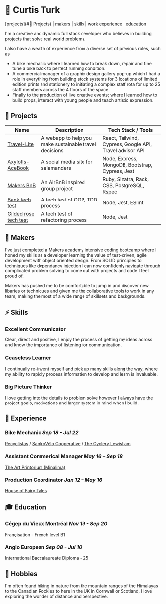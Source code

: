 # 👋 Curtis Turk

[projects](#🔭 Projects) | [makers](#makers) | [skills](#skills) | [work experience](#previous-work-experience) | [education](#education)

I'm a creative and dynamic full stack developer who believes in building projects that solve real world problems.

I also have a wealth of experience from a diverse set of previous roles, such as 
- A bike mechanic where I learned how to break down, repair and fine tune a bike back to perfect running condition. 
- A commercial manager of a graphic design gallery pop-up which I had a role in everything from building stock systems for 3 lcoations of limited edition prints and stationery to initiating a complex staff rota for up to 25 staff members across the 4 floors of the space. 
- Finally to the production of live creative events; where I learned how to build props, interact with young people and teach artistic expression. 

## 🔭 Projects

| Name | Description | Tech Stack / Tools |
| ------------------------------- | ---------------------------- | ------------------------------ |
| [Travel-Lite](https://github.com/Curtis-Turk/Travel-lite) | A webapp to help you make sustainable travel decisions| React, Tailwind, Cypress, Google API, Travel advisor API |
| [Axylotls-AceBook](https://github.com/Curtis-Turk/the-axylotls-acebook)| A social media site for salamanders | Node, Express, MongoDB, Bootstrap, Cypress, Jest |
| [Makers BnB](https://github.com/Curtis-Turk/makersbnb-ruby-seed) | An AirBnB inspired group project | Ruby, Sinatra, Rack, CSS, PostgreSQL, Rspec |
| [Bank tech test](https://github.com/Curtis-Turk/tech_tests/tree/main/bank) | A tech test of OOP, TDD process | Node, Jest, ESlint |
| [Gilded rose tech test](https://github.com/Curtis-Turk/tech_tests/tree/main/gilded-rose) | A tech test of refactoring process | Node, Jest |

## 🦆 Makers

I've just completed a Makers academy intensive coding bootcamp where I honed my skills as a developer learning the value of test-driven, agile development with object oriented design. From SOLID principles to techniques like dependancy injection I can now confidenly navigate through complicated problem solving to come out with projects and code I feel proud of.

Makers has pushed me to be comfortable to jump in and discover new libaries or techniques and given me the collaborative tools to work in any team, making the most of a wide range of skillsets and backgrounds.

## ⚡ Skills 

### Excellent Communicator

Clear, direct and positive, I enjoy the process of getting my ideas across and know the importance of listening for communication.

### Ceaseless Learner

I continually re-invent myself and pick up many skills along the way, where my ability to rapidly process information to develop and learn is invaluable.

### Big Picture Thinker

I love getting into the details to problem solve however I always have the project goals, motivations and larger system in mind when I build.

## 💫 Experience

### Bike Mechanic *Sep 18 - Jul 22*
[Recyclistas](https://recyclistas.ca/) / [SantroVélo Cooperative](https://santropolroulant.org/en/what-is-the-roulant/collectives/santrovelo/) / [The Cyclery Lewisham](https://www.thecyclerylewisham.com/)

### Assistant Commerical Manager *May 16 – Sep 18*
[The Art Printorium (Minalima)](https://minalima.com/)

### Production Coordinator *Jan 12 – May 16*
[House of Fairy Tales](http://houseoffairytales.org/)

## 🎓 Education

### Cégep du Vieux Montréal  *Nov 19 - Sep 20*
Françisation - French level B1 

### Anglo European *Sep 08 - Jul 10*
International Baccalaureate Diploma - 25

## 🥾 Hobbies

I'm often found hiking in nature from the mountain ranges of the Himalayas to the Canadian Rockies to here in the UK in Cornwall or Scotland, I love exploring the wonder of distance and perspective.






